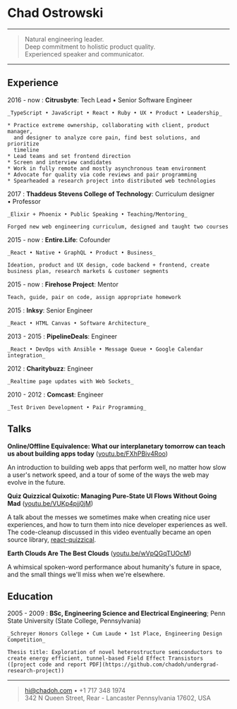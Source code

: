Chad Ostrowski
==============

----

>  Natural engineering leader.\
>  Deep commitment to holistic product quality.\
>  Experienced speaker and communicator.

----

Experience
----------

2016 - now
:   **Citrusbyte**: Tech Lead • Senior Software Engineer

    _TypeScript • JavaScript • React • Ruby • UX • Product • Leadership_

    * Practice extreme ownership, collaborating with client, product manager,
      and designer to analyze core pain, find best solutions, and prioritize
      timeline
    * Lead teams and set frontend direction
    * Screen and interview candidates
    * Work in fully remote and mostly asynchronous team environment
    * Advocate for quality via code reviews and pair programming
    * Spearheaded a research project into distributed web technologies


2017
:   **Thaddeus Stevens College of Technology**: Curriculum designer • Professor

    _Elixir + Phoenix • Public Speaking • Teaching/Mentoring_

    Forged new web engineering curriculum, designed and taught two courses

2015 - now
:   **Entire.Life**: Cofounder

    _React • Native • GraphQL • Product • Business_

    Ideation, product and UX design, code backend + frontend, create business plan, research markets & customer segments

2015 - now
:   **Firehose Project**: Mentor

    Teach, guide, pair on code, assign appropriate homework

2015
:   **Inksy**: Senior Engineer

    _React • HTML Canvas • Software Architecture_

2013 - 2015
:   **PipelineDeals**: Engineer

    _React • DevOps with Ansible • Message Queue • Google Calendar integration_

2012
:   **Charitybuzz**: Engineer

    _Realtime page updates with Web Sockets_

2010 - 2012
:   **Comcast**: Engineer

    _Test Driven Development • Pair Programming_


Talks
-----

**Online/Offline Equivalence: What our interplanetary tomorrow can teach us
about building apps today** ([youtu.be/FXhPBiv4Roo](https://youtu.be/FXhPBiv4Roo))

An introduction to building web apps that perform well, no matter how slow a user's network speed, and a tour of some of the ways the web may evolve in the future.


**Quiz Quizzical Quixotic: Managing Pure-State UI Flows Without Going Mad**
([youtu.be/VUKp4pjj0jM](https://youtu.be/VUKp4pjj0jM))

A talk about the messes we sometimes make when creating nice user experiences, and how to turn them into nice developer experiences as well. The code-cleanup discussed in this video eventually became an open source library, [react-quizzical](https://github.com/chadoh/react-quizzical).


**Earth Clouds Are The Best Clouds** ([youtu.be/wVpQGqTUOcM](https://youtu.be/wVpQGqTUOcM))

A whimsical spoken-word performance about humanity's future in space, and the small things we'll miss when we're elsewhere.


Education
---------

2005 - 2009
:   **BSc, Engineering Science and Electrical Engineering**; Penn State University (State College, Pennsylvania)

    _Schreyer Honors College • Cum Laude • 1st Place, Engineering Design Competition_

    Thesis title: Exploration of novel heterostructure semiconductors to create energy efficient, tunnel-based Field Effect Transistors ([project code and report PDF](https://github.com/chadoh/undergrad-research-project))


----

> <hi@chadoh.com> • +1 717 348 1974\
> 342 N Queen Street, Rear - Lancaster Pennsylvania 17602, USA
